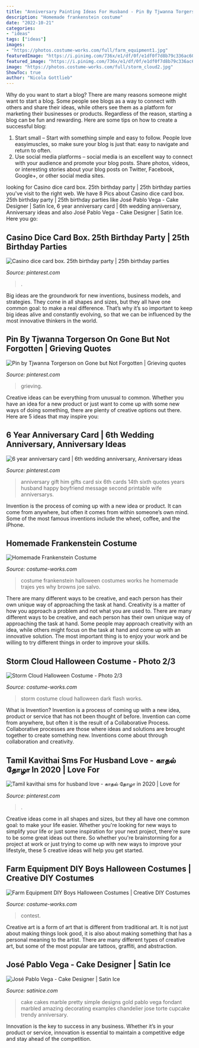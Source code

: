 ```yaml
---
title: "Anniversary Painting Ideas For Husband - Pin By Tjwanna Torgerson On Gone But Not Forgotten"
description: "Homemade frankenstein costume"
date: "2022-10-21"
categories:
- "ideas"
tags: ["ideas"]
images:
- "https://photos.costume-works.com/full/farm_equipment1.jpg"
featuredImage: "https://i.pinimg.com/736x/e1/df/0f/e1df0f7d8b79c336ac604601caffe808--mom-poems-grief-poems.jpg"
featured_image: "https://i.pinimg.com/736x/e1/df/0f/e1df0f7d8b79c336ac604601caffe808--mom-poems-grief-poems.jpg"
image: "https://photos.costume-works.com/full/storm_cloud2.jpg"
ShowToc: true
author: "Nicola Gottlieb"
---
```



Why do you want to start a blog?
There are many reasons someone might want to start a blog. Some people see blogs as a way to connect with others and share their ideas, while others see them as a platform for marketing their businesses or products. Regardless of the reason, starting a blog can be fun and rewarding. Here are some tips on how to create a successful blog: 
1. Start small – Start with something simple and easy to follow. People love easyimuscles, so make sure your blog is just that: easy to navigate and return to often. 
2. Use social media platforms – social media is an excellent way to connect with your audience and promote your blog posts. Share photos, videos, or interesting stories about your blog posts on Twitter, Facebook, Google+, or other social media sites. 

	

		
looking for Casino dice card box. 25th birthday party | 25th birthday parties you've visit to the right web. We have 8 Pics about Casino dice card box. 25th birthday party | 25th birthday parties like José Pablo Vega - Cake Designer | Satin Ice, 6 year anniversary card | 6th wedding anniversary, Anniversary ideas and also José Pablo Vega - Cake Designer | Satin Ice. Here you go:
		
    
## Casino Dice Card Box. 25th Birthday Party | 25th Birthday Parties

<img loading=lazy src="https://i.pinimg.com/736x/b9/f0/bc/b9f0bcb0923714b6a55377f2a4abd93e.jpg" onerror="this.onerror=null;this.src='https://tse2.mm.bing.net/th?id=OIP.4nc8rmUQ2Jn4qj2jEORLVQHaHa&amp;pid=15.1';" alt="Casino dice card box. 25th birthday party | 25th birthday parties">

_Source: pinterest.com_

>. 

	

Big ideas are the groundwork for new inventions, business models, and strategies. They come in all shapes and sizes, but they all have one common goal: to make a real difference. That’s why it’s so important to keep big ideas alive and constantly evolving, so that we can be influenced by the most innovative thinkers in the world.

    
## Pin By Tjwanna Torgerson On Gone But Not Forgotten | Grieving Quotes

<img loading=lazy src="https://i.pinimg.com/736x/e1/df/0f/e1df0f7d8b79c336ac604601caffe808--mom-poems-grief-poems.jpg" onerror="this.onerror=null;this.src='https://tse3.mm.bing.net/th?id=OIP.V4NzxaiGyyi8It6o_AjOmgAAAA&amp;pid=15.1';" alt="Pin by Tjwanna Torgerson on Gone but Not Forgotten | Grieving quotes">

_Source: pinterest.com_

>grieving. 

	

Creative ideas can be everything from unusual to common. Whether you have an idea for a new product or just want to come up with some new ways of doing something, there are plenty of creative options out there. Here are 5 ideas that may inspire you: 

    
## 6 Year Anniversary Card | 6th Wedding Anniversary, Anniversary Ideas

<img loading=lazy src="https://i.pinimg.com/736x/85/7c/8d/857c8d8fea0f62584cb010650658743f--anniversary-boyfriend-anniversary-gift-ideas-for-him-th.jpg" onerror="this.onerror=null;this.src='https://tse4.mm.bing.net/th?id=OIP.VwXwJl_GWVq-U8gK-mfLPgHaJ3&amp;pid=15.1';" alt="6 year anniversary card | 6th wedding anniversary, Anniversary ideas">

_Source: pinterest.com_

>anniversary gift him gifts card six 6th cards 14th sixth quotes years husband happy boyfriend message second printable wife anniversarys. 

	

Invention is the process of coming up with a new idea or product. It can come from anywhere, but often it comes from within someone’s own mind. Some of the most famous inventions include the wheel, coffee, and the iPhone.

    
## Homemade Frankenstein Costume

<img loading=lazy src="https://photos.costume-works.com/full/frankenstein1.jpg" onerror="this.onerror=null;this.src='https://tse2.mm.bing.net/th?id=OIP.NJYlP1S7Q6VyV04QefubrAHaJ3&amp;pid=15.1';" alt="Homemade Frankenstein Costume">

_Source: costume-works.com_

>costume frankenstein halloween costumes works he homemade trajes yes why browns joe salvo. 

	

There are many different ways to be creative, and each person has their own unique way of approaching the task at hand.
Creativity is a matter of how you approach a problem and not what you are used to. There are many different ways to be creative, and each person has their own unique way of approaching the task at hand. Some people may approach creativity with an idea, while others might focus on the task at hand and come up with an innovative solution. The most important thing is to enjoy your work and be willing to try different things in order to improve your skills.

    
## Storm Cloud Halloween Costume - Photo 2/3

<img loading=lazy src="https://photos.costume-works.com/full/storm_cloud2.jpg" onerror="this.onerror=null;this.src='https://tse2.mm.bing.net/th?id=OIP.Wc7lTl0RelBx0YfFlS0xPgHaJ3&amp;pid=15.1';" alt="Storm Cloud Halloween Costume - Photo 2/3">

_Source: costume-works.com_

>storm costume cloud halloween dark flash works. 

	

What is Invention?
Invention is a process of coming up with a new idea, product or service that has not been thought of before. Invention can come from anywhere, but often it is the result of a Collaborative Process. Collaborative processes are those where ideas and solutions are brought together to create something new. Inventions come about through collaboration and creativity.

    
## Tamil Kavithai Sms For Husband Love - காதல் தோழா In 2020 | Love For

<img loading=lazy src="https://i.pinimg.com/736x/27/a3/72/27a372eae5cd18daca016f743be2e2d5.jpg" onerror="this.onerror=null;this.src='https://tse1.mm.bing.net/th?id=OIP.rpbcvFk7tP2WnUtgtWd7VwHaLH&amp;pid=15.1';" alt="Tamil kavithai sms for husband love - காதல் தோழா in 2020 | Love for">

_Source: pinterest.com_

>. 

	

Creative ideas come in all shapes and sizes, but they all have one common goal: to make your life easier. Whether you're looking for new ways to simplify your life or just some inspiration for your next project, there're sure to be some great ideas out there. So whether you're brainstorming for a project at work or just trying to come up with new ways to improve your lifestyle, these 5 creative ideas will help you get started.

    
## Farm Equipment DIY Boys Halloween Costumes | Creative DIY Costumes

<img loading=lazy src="https://photos.costume-works.com/full/farm_equipment1.jpg" onerror="this.onerror=null;this.src='https://tse4.mm.bing.net/th?id=OIP.E58EB2e3Iyq06Hc43E62AwHaJ7&amp;pid=15.1';" alt="Farm Equipment DIY Boys Halloween Costumes | Creative DIY Costumes">

_Source: costume-works.com_

>contest. 

	

Creative art is a form of art that is different from traditional art. It is not just about making things look good, it is also about making something that has a personal meaning to the artist. There are many different types of creative art, but some of the most popular are tattoos, graffiti, and abstraction.

    
## José Pablo Vega - Cake Designer | Satin Ice

<img loading=lazy src="https://s3.amazonaws.com/satin-ice-website/gallery/Jose-Pablo-Vega-Arte-Sabor-Wedding-Elegant-16.jpg?mtime=20170608101837" onerror="this.onerror=null;this.src='https://tse1.mm.bing.net/th?id=OIP.Lwhwk7XP02C8faahxTLbwwHaLj&amp;pid=15.1';" alt="José Pablo Vega - Cake Designer | Satin Ice">

_Source: satinice.com_

>cake cakes marble pretty simple designs gold pablo vega fondant marbled amazing decorating examples chandelier jose torte cupcake trendy anniversary. 

	

Innovation is the key to success in any business. Whether it’s in your product or service, innovation is essential to maintain a competitive edge and stay ahead of the competition.

